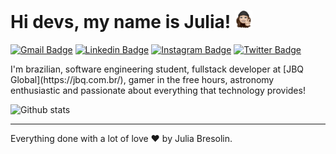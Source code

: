 # Hi devs, my name is Julia! <img src="./.docs/sticker-one.png" width="28"/>

[![Gmail Badge](https://img.shields.io/badge/-juliabresolin2@gmail.com-B23121?style=flat&logo=gmail&logoColor=white&link=mailto:juliabresolin2@gmail.com)](mailto:juliabresolin2@gmail.com)
[![Linkedin Badge](https://img.shields.io/badge/-linkedin-0e76a8?style=flat&logo=linkedin&logoColor=white&link=https://linkedin.com/in/jbresolinn)](https://linkedin.com/in/jbresolinn)
[![Instagram Badge](https://img.shields.io/badge/-instagram-E4405F?style=flat&logo=instagram&logoColor=white&link=https://instagram.com/jbresolinn/)](https://instagram.com/jbresolinn/)
[![Twitter Badge](https://img.shields.io/badge/-twitter-00acee?style=flat&logo=twitter&logoColor=white&link=https://twitter.com/jbresolinn)](https://twitter.com/jbresolinn)


<p>
I'm brazilian, software engineering student, fullstack developer at [JBQ Global](https://jbq.com.br/), gamer in the free hours, astronomy enthusiastic and passionate about everything that technology provides!
</p>

![Github stats](https://github-readme-stats.vercel.app/api?username=jbresolinn&show_icons=true&hide_border=true&theme=graywhite)


---

Everything done with a lot of love ❤ by Julia Bresolin. 
